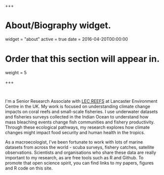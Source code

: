 +++
# About/Biography widget.
widget = "about"
active = true
date = 2016-04-20T00:00:00

# Order that this section will appear in.
weight = 5

+++

<br>

I'm a Senior Research Associate with [LEC REEFS](https://lec-reefs.org/) at Lancaster Environment Centre in the UK. My work is focused on understanding climate change impacts on coral reefs and small-scale fisheries.  I use underwater datasets and fisheries surveys collected in the Indian Ocean to understand how mass bleaching events change fish communities and fishery productivity. Through these ecological pathways, my research explores how climate changes might impact food security and human health in the tropics.

As a macroecologist, I've been fortunate to work with lots of marine datasets from across the world - scuba surveys, fishery catches, satellite observations. Scientists and organisations who share these data are really important to my research, as are free tools such as R and Github. To promote that open science spirit, you can find links to my papers, figures and R code on this site.


